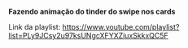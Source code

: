 **Fazendo animação do tinder do swipe nos cards**

Link da playlist: https://www.youtube.com/playlist?list=PLy9JCsy2u97ksUNgcXFYXZiuxSkkxQC5F
